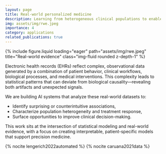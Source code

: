 ```yaml
---
layout: page
title: Real-world personalized medicine
description: Learning from heterogeneous clinical populations to enable personalized decision support from EHRs.
img: assets/img/rwe.jpeg
importance: 4
category: applications
related_publications: true
---
```


{% include figure.liquid loading="eager" path="assets/img/rwe.jpeg" title="Real-world evidence" class="img-fluid rounded z-depth-1" %}

Electronic health records (EHRs) reflect complex, observational data generated by a combination of patient behavior, clinical workflows, biological processes, and medical interventions. This complexity leads to statistical patterns that can deviate from biological causality—revealing both artifacts and unexpected signals.

We are building AI systems that analyze these real-world datasets to:
- Identify surprising or counterintuitive associations,
- Characterize population heterogeneity and treatment response,
- Surface opportunities to improve clinical decision-making.

This work sits at the intersection of statistical modeling and real-world evidence, with a focus on creating interpretable, patient-specific models that support precision medicine.

{% nocite lengerich2022automated %}
{% nocite caruana2021data %}

<br /><br />
